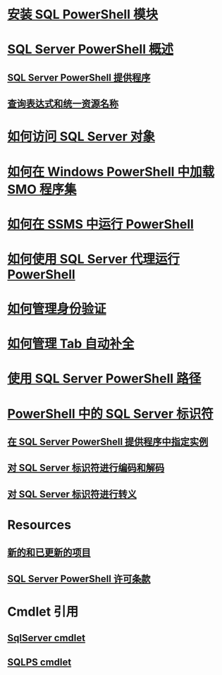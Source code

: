 # [安装 SQL PowerShell 模块](download-sql-server-ps-module.md)
# [SQL Server PowerShell 概述](sql-server-powershell.md) 
## [SQL Server PowerShell 提供程序](sql-server-powershell-provider.md)  
## [查询表达式和统一资源名称](query-expressions-and-uniform-resource-names.md)  
# [如何访问 SQL Server 对象](navigate-sql-server-powershell-paths.md)  
# [如何在 Windows PowerShell 中加载 SMO 程序集](load-the-smo-assemblies-in-windows-powershell.md)  
# [如何在 SSMS 中运行 PowerShell](run-windows-powershell-from-sql-server-management-studio.md)  
# [如何使用 SQL Server 代理运行 PowerShell](run-windows-powershell-steps-in-sql-server-agent.md)  
# [如何管理身份验证](manage-authentication-in-database-engine-powershell.md)  
# [如何管理 Tab 自动补全](manage-tab-completion-sql-server-powershell.md)  
# [使用 SQL Server PowerShell 路径](work-with-sql-server-powershell-paths.md)  
# [PowerShell 中的 SQL Server 标识符](sql-server-identifiers-in-powershell.md)  
## [在 SQL Server PowerShell 提供程序中指定实例](specify-instances-in-the-sql-server-powershell-provider.md)  
## [对 SQL Server 标识符进行编码和解码](encode-and-decode-sql-server-identifiers.md)  
## [对 SQL Server 标识符进行转义](escape-sql-server-identifiers.md) 
# Resources
## [新的和已更新的项目](new-updated-powershell.md)
## [SQL Server PowerShell 许可条款](sql-server-powershell-license-terms.md)  
# Cmdlet 引用
## [SqlServer cmdlet](https://docs.microsoft.com/powershell/module/sqlserver/?toc=/sql/powershell/toc.json)
## [SQLPS cmdlet](https://docs.microsoft.com/powershell/module/sqlps/?toc=/sql/powershell/toc.json)